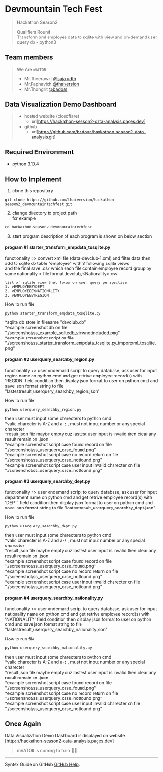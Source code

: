 # Devmountain Tech Fest
> Hackathon Season2
> 
> Qualifiers Round  
> Transform xml employee data to sqlite with view and on-demand user query db - python3

## Team members
> We Are `mVATOR`
> - Mr.Theerawat [@sajarudth](https://github.com/sajarudth)
> - Mr.Paphavich [@thaiversion](https://github.com/thaiversion)
> - Mr.Thongrit  [@badoss](https://github.com/badoss)

## Data Visualization Demo Dashboard

> - hosted website (cloudflare)
>     - url[https://hackathon-season2-data-analysis.pages.dev]
> - github
>     - url[https://github.com/badoss/hackathon-season2-data-analysis.git]


## Required Environment 
- python 3.10.4 

## How to Implement

1. clone this repository
```
git clone https://github.com/thaiversion/hackathon-season2_devmountaintechfest.git
```

2. change directory to project path  
for example
```
cd hackathon-season2_devmountaintechfest
```

3. start program
description of each program is shown on below section 


#### program #1 starter_transform_empdata_tosqlite.py
functionality >> convert xml file (data-devclub-1.xml) and filter data then add to sqlite db table "employee" with 3 following sqlite views  
and the final save .csv which each file contain employee record group by same nationality > file format devclub_\<Nationality\>.csv
```
list of sqlite view that focus on user query perspective
1. vEMPLOYEEBYDEPT
2. vEMPLOYEEBYNATIONALITY
3. vEMPLOYEEBYREGION
```  
  
  
How to run file 
```
python starter_transform_empdata_tosqlite.py
```
\*sqlite db store in filename "devclub.db"  
\*example screenshot db on file "./screenshot/ss_example_sqlitedb_viewnotincluded.png"  
\*example screenshot script on file "./screenshot/ss_starter_transform_empdata_tosqlite.py_importxml_tosqlite.png"  


#### program #2 userquery_searchby_region.py
functionality >> user ondemand script to query database, ask user for input region name on python cmd 
and get retrive employee record(s) with 'REGION' field condition then display json format to user on python cmd 
and save json format string to file "lastestresult_userquery_searchby_region.json"  
  

How to run file 
```
python userquery_searchby_region.py
```  
then user must input some charecters to python cmd  
\*valid charecter is A-Z and a-z , must not input number or any special charecter  
\*result json file maybe empty cuz lastest user input is invalid then clear any result remain on .json  
\*example screenshot script case found record on file "./screenshot/ss_userquery_case_found.png"  
\*example screenshot script case no record return on file "./screenshot/ss_userquery_case_notfound.png"  
\*example screenshot script case user input invalid charecter on file "./screenshot/ss_userquery_case_notfound.png"  


#### program #3 userquery_searchby_dept.py
functionality >> user ondemand script to query database, ask user for input department name on python cmd 
and get retrive employee record(s) with 'DEPT' field condition then display json format to user on python cmd 
and save json format string to file "lastestresult_userquery_searchby_dept.json"  
  

How to run file 
```
python userquery_searchby_dept.py
```  
then user must input some charecters to python cmd  
\*valid charecter is A-Z and a-z , must not input number or any special charecter  
\*result json file maybe empty cuz lastest user input is invalid then clear any result remain on .json  
\*example screenshot script case found record on file "./screenshot/ss_userquery_case_found.png"  
\*example screenshot script case no record return on file "./screenshot/ss_userquery_case_notfound.png"  
\*example screenshot script case user input invalid charecter on file "./screenshot/ss_userquery_case_notfound.png"  


#### program #4 userquery_searchby_nationality.py
functionality >> user ondemand script to query database, ask user for input nationality name on python cmd 
and get retrive employee record(s) with 'NATIONALITY' field condition then display json format to user on python cmd 
and save json format string to file "lastestresult_userquery_searchby_nationality.json"  
  

How to run file 
```
python userquery_searchby_nationality.py
```  
then user must input some charecters to python cmd  
\*valid charecter is A-Z and a-z , must not input number or any special charecter  
\*result json file maybe empty cuz lastest user input is invalid then clear any result remain on .json  
\*example screenshot script case found record on file "./screenshot/ss_userquery_case_found.png"  
\*example screenshot script case no record return on file "./screenshot/ss_userquery_case_notfound.png"  
\*example screenshot script case user input invalid charecter on file "./screenshot/ss_userquery_case_notfound.png"  


## Once Again
Data Visualization Demo Dashboard is displayed on website [https://hackathon-season2-data-analysis.pages.dev]

> 
> mVATOR is coming to train 🚉💪
---
Syntex Guide on GitHub [GitHub Help](https://help.github.com/articles/basic-writing-and-formatting-syntax/).
